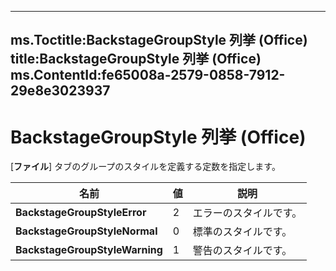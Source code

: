 

---
ms.Toctitle:BackstageGroupStyle 列挙 (Office)
title:BackstageGroupStyle 列挙 (Office)
ms.ContentId:fe65008a-2579-0858-7912-29e8e3023937
---
# BackstageGroupStyle 列挙 (Office)




[**ファイル**] タブのグループのスタイルを定義する定数を指定します。

|**名前**|**値**|**説明**|
|---|---|---|
|**BackstageGroupStyleError**|2|エラーのスタイルです。|
|**BackstageGroupStyleNormal**|0|標準のスタイルです。|
|**BackstageGroupStyleWarning**|1|警告のスタイルです。|




